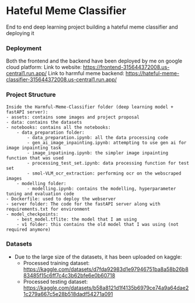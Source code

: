 Hateful Meme Classifier
==============================
End to end deep learning project building a hateful meme classifier and deploying it

### Deployment
Both the frontend and the backend have been deployed by me on google cloud platform: 
Link to website: https://frontend-315644372008.us-central1.run.app/
Link to harmful meme backend: https://hateful-meme-classifier-315644372008.us-central1.run.app/


### Project Structure
```
Inside the Harmful-Meme-Classifier folder (deep learning model + fastAPI server): 
- assets: contains some images and project proposal
- data: contains the datasets
- notebooks: contains all the notebooks: 
    - data_preparation folder: 
        - data_preparation.ipynb: all the data processing code
        - gen_ai_image_inpainting.ipynb: attempting to use gen ai for image inpainting task
        - image_inpatining.ipynb: the simpler image inpainting function that was used
        - processing_test_set.ipynb: data processing function for test set
        - smol-VLM_ocr_extraction: performing ocr on the webscraped images
    - modelling folder: 
        - modelling.ipynb: contains the modelling, hyperparameter tuning and evaluation code
- Dockerfile: used to deploy the webserver
- server folder: The code for the fastAPI server along with requirements.txt for environment
- model_checkpoints:
    - best_model.tflite: the model that I am using
    - v1 folder: this contains the old model that I was using (not required anymore)
```


### Datasets
- Due to the large size of the datasets, it has been uploaded on kaggle: 
  - Processed training dataset: https://kaggle.com/datasets/d7fda92983d1e97946751ba8a58b26b883485f15c6ff7c4c3b62bfe6e0b60718
  - Processed testing dataset: https://kaggle.com/datasets/b58a8121d1f4135b6979ce74a9a64dae21c279a667c5e28b518dadf54271a091